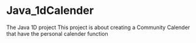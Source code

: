 # Java_1dCalender
The Java 1D project 
This project is about creating a Community Calender that have the personal calender function
